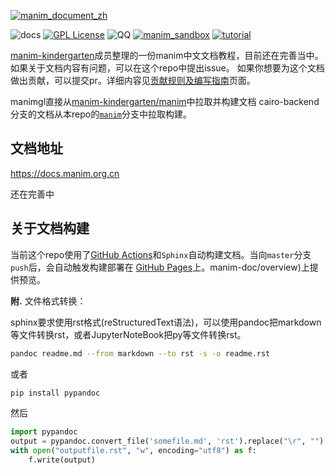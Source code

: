 [![manim_document_zh](https://fastly.jsdelivr.net/gh/manim-kindergarten/CDN@master/manimgl_assets/DocumentHeader.png)](https://github.com/manim-kindergarten/manim_document_zh)

![docs](https://github.com/manim-kindergarten/manim_document_zh/workflows/docs/badge.svg)
[![GPL License](https://img.shields.io/github/license/manim-kindergarten/manim_document_zh)](https://choosealicense.com/licenses/gpl-3.0/)
![QQ](https://img.shields.io/badge/QQ-862671480-red.svg?style=flat)
[![manim_sandbox](https://img.shields.io/badge/mk-manim__sandbox-brightgreen.svg)](https://github.com/manim-kindergarten/manim_sandbox/)
[![tutorial](https://img.shields.io/badge/tutorial-on_bilibili-ff69b4.svg)](https://space.bilibili.com/171431343/favlist?fid=947158443)

[manim-kindergarten](https://github.com/manim-kindergarten/)成员整理的一份manim中文文档教程，目前还在完善当中。如果关于文档内容有问题，可以在这个repo中提出issue。
如果你想要为这个文档做出贡献，可以提交pr。详细内容见[贡献规则及编写指南](https://docs.manim.org.cn/contribution.html)页面。

manimgl直接从[manim-kindergarten/manim](https://github.com/manim-kindergarten/manim)中拉取并构建文档
cairo-backend分支的文档从本repo的[`manim`](https://github.com/manim-kindergarten/manim_document_zh/tree/manim)分支中拉取构建。

## 文档地址
https://docs.manim.org.cn

还在完善中

## 关于文档构建
当前这个repo使用了[GitHub Actions](https://github.com/features/actions)和`Sphinx`自动构建文档。当向`master`分支`push`后，会自动触发构建部署在
[GitHub Pages](https://docs.manim.org.cn/)上。manim-doc/overview)上提供预览。

**附.** 文件格式转换：

sphinx要求使用rst格式(reStructuredText语法)，可以使用pandoc把markdown等文件转换rst，或者JupyterNoteBook把py等文件转换rst。

```bash
pandoc readme.md --from markdown --to rst -s -o readme.rst
```

或者

```bash
pip install pypandoc
```

然后

```python
import pypandoc
output = pypandoc.convert_file('somefile.md', 'rst').replace("\r", "")
with open("outputfile.rst", "w", encoding="utf8") as f:
    f.write(output)
```
